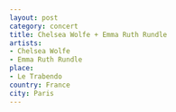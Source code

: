 ```yaml
---
layout: post
category: concert
title: Chelsea Wolfe + Emma Ruth Rundle
artists: 
- Chelsea Wolfe
- Emma Ruth Rundle
place: 
- Le Trabendo
country: France
city: Paris
---
```



